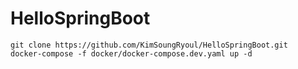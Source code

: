 # HelloSpringBoot


```shell
git clone https://github.com/KimSoungRyoul/HelloSpringBoot.git
docker-compose -f docker/docker-compose.dev.yaml up -d


```